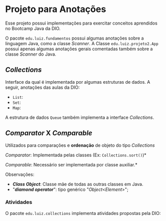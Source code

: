 # Projeto para Anotações

Esse projeto possui implementações para exercitar conceitos aprendidos no Bootcamp Java da DIO.

O pacote `edu.luiz.fundamentos` possui algumas anotações sobre a linguagem Java, como a classe *Scanner*.
A Classe `edu.luiz.projeto2.App` possui apenas algumas anotações gerais comentadas também sobre a classe *Scanner* do Java.

## *Collections*

Interface da qual é implementada por algumas estruturas de dados. A seguir, anotações das aulas da DIO:
- `List`:
- `Set`:
- `Map`:

A estrutura de dados `Queue` também implementa a interface *Collections*.

## *Comparator* X *Comparable*

Utilizados para comparações e **ordenação** de objeto do tipo *Collections*

*Comparator*: Implementada pelas classes (Ex: `Collections.sort()`)*

*Comparable*: Necessário ser implementada por classe auxiliar.*

Observações:
- ***Class Object***: Classe mãe de todas as outras classes em Java.
- "***diamond operator***": tipo genérico "*Object*\<*Element*>";

### Atividades

O pacote `edu.luiz.collections` implementa atividades propostas pela DIO: